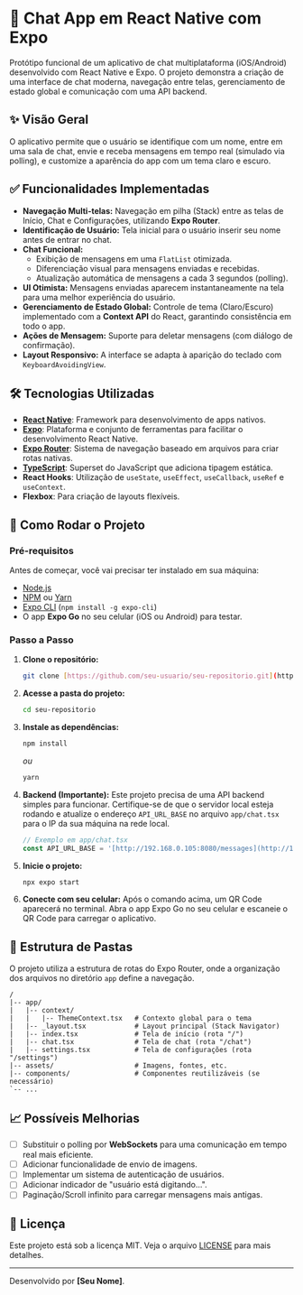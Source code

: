 # 📱 Chat App em React Native com Expo
Protótipo funcional de um aplicativo de chat multiplataforma (iOS/Android) desenvolvido com React Native e Expo. O projeto demonstra a criação de uma interface de chat moderna, navegação entre telas, gerenciamento de estado global e comunicação com uma API backend.

## ✨ Visão Geral

O aplicativo permite que o usuário se identifique com um nome, entre em uma sala de chat, envie e receba mensagens em tempo real (simulado via polling), e customize a aparência do app com um tema claro e escuro.

## ✅ Funcionalidades Implementadas

-   **Navegação Multi-telas:** Navegação em pilha (Stack) entre as telas de Início, Chat e Configurações, utilizando **Expo Router**.
-   **Identificação de Usuário:** Tela inicial para o usuário inserir seu nome antes de entrar no chat.
-   **Chat Funcional:**
    -   Exibição de mensagens em uma `FlatList` otimizada.
    -   Diferenciação visual para mensagens enviadas e recebidas.
    -   Atualização automática de mensagens a cada 3 segundos (polling).
-   **UI Otimista:** Mensagens enviadas aparecem instantaneamente na tela para uma melhor experiência do usuário.
-   **Gerenciamento de Estado Global:** Controle de tema (Claro/Escuro) implementado com a **Context API** do React, garantindo consistência em todo o app.
-   **Ações de Mensagem:** Suporte para deletar mensagens (com diálogo de confirmação).
-   **Layout Responsivo:** A interface se adapta à aparição do teclado com `KeyboardAvoidingView`.

## 🛠️ Tecnologias Utilizadas

-   **[React Native](https://reactnative.dev/)**: Framework para desenvolvimento de apps nativos.
-   **[Expo](https://expo.dev/)**: Plataforma e conjunto de ferramentas para facilitar o desenvolvimento React Native.
-   **[Expo Router](https://docs.expo.dev/router/introduction/)**: Sistema de navegação baseado em arquivos para criar rotas nativas.
-   **[TypeScript](https://www.typescriptlang.org/)**: Superset do JavaScript que adiciona tipagem estática.
-   **React Hooks**: Utilização de `useState`, `useEffect`, `useCallback`, `useRef` e `useContext`.
-   **Flexbox**: Para criação de layouts flexíveis.

## 🚀 Como Rodar o Projeto

### Pré-requisitos

Antes de começar, você vai precisar ter instalado em sua máquina:
-   [Node.js](https://nodejs.org/en/)
-   [NPM](https://www.npmjs.com/) ou [Yarn](https://yarnpkg.com/)
-   [Expo CLI](https://docs.expo.dev/get-started/installation/) (`npm install -g expo-cli`)
-   O app **Expo Go** no seu celular (iOS ou Android) para testar.

### Passo a Passo

1.  **Clone o repositório:**
    ```bash
    git clone [https://github.com/seu-usuario/seu-repositorio.git](https://github.com/seu-usuario/seu-repositorio.git)
    ```

2.  **Acesse a pasta do projeto:**
    ```bash
    cd seu-repositorio
    ```

3.  **Instale as dependências:**
    ```bash
    npm install
    ```
    *ou*
    ```bash
    yarn
    ```

4.  **Backend (Importante):**
    Este projeto precisa de uma API backend simples para funcionar. Certifique-se de que o servidor local esteja rodando e atualize o endereço `API_URL_BASE` no arquivo `app/chat.tsx` para o IP da sua máquina na rede local.
    ```javascript
    // Exemplo em app/chat.tsx
    const API_URL_BASE = '[http://192.168.0.105:8080/messages](http://192.168.0.105:8080/messages)'; 
    ```

5.  **Inicie o projeto:**
    ```bash
    npx expo start
    ```

6.  **Conecte com seu celular:**
    Após o comando acima, um QR Code aparecerá no terminal. Abra o app Expo Go no seu celular e escaneie o QR Code para carregar o aplicativo.

## 📁 Estrutura de Pastas

O projeto utiliza a estrutura de rotas do Expo Router, onde a organização dos arquivos no diretório `app` define a navegação.

```
/
|-- app/
|   |-- context/
|   |   |-- ThemeContext.tsx   # Contexto global para o tema
|   |-- _layout.tsx            # Layout principal (Stack Navigator)
|   |-- index.tsx              # Tela de início (rota "/")
|   |-- chat.tsx               # Tela de chat (rota "/chat")
|   |-- settings.tsx           # Tela de configurações (rota "/settings")
|-- assets/                    # Imagens, fontes, etc.
|-- components/                # Componentes reutilizáveis (se necessário)
`-- ...
```

## 📈 Possíveis Melhorias

-   [ ] Substituir o polling por **WebSockets** para uma comunicação em tempo real mais eficiente.
-   [ ] Adicionar funcionalidade de envio de imagens.
-   [ ] Implementar um sistema de autenticação de usuários.
-   [ ] Adicionar indicador de "usuário está digitando...".
-   [ ] Paginação/Scroll infinito para carregar mensagens mais antigas.

## 📄 Licença

Este projeto está sob a licença MIT. Veja o arquivo [LICENSE](LICENSE.md) para mais detalhes.

---

Desenvolvido por **[Seu Nome]**.
